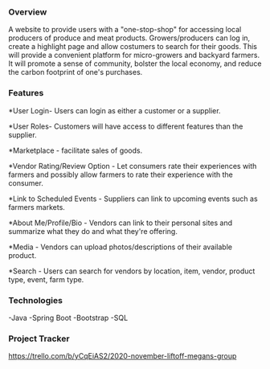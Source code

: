
### Overview
A website to provide users with a "one-stop-shop" for accessing local producers of produce and meat products. Growers/producers can log in, create a highlight page and allow costumers to search for their goods. This will provide a convenient platform for micro-growers and backyard farmers. It will promote a sense of community, bolster the local economy, and reduce the carbon footprint of one's purchases.

### Features

*User Login- Users can login as either a customer or a supplier.

*User Roles- Customers will have access to different features than the supplier.

*Marketplace - facilitate sales of goods. 

*Vendor Rating/Review Option - Let consumers rate their experiences with farmers and possibly allow farmers to rate their experience with the consumer. 

*Link to Scheduled Events - Suppliers can link to upcoming events such as farmers markets. 

*About Me/Profile/Bio - Vendors can link to their personal sites and summarize what they do and what they're offering. 

*Media - Vendors can upload photos/descriptions of their available product. 

*Search - Users can search for vendors by location, item, vendor, product type, event, farm type.

### Technologies
-Java
-Spring Boot
-Bootstrap
-SQL


### Project Tracker
https://trello.com/b/yCqEiAS2/2020-november-liftoff-megans-group
